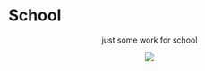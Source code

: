 # School
<p style="text-align:center;">just some work for school</p>


<div align=center>
  
 <p align=center>
  <img src="https://i.ytimg.com/vi/X_BFAvA8Scc/maxresdefault.jpg">
 </p>
  
</div>
